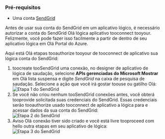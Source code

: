 ### <a name="prerequisites"></a>Pré-requisitos
* Uma conta [SendGrid](https://www.SendGrid.com/) 

Antes de usar sua conta do SendGrid em um aplicativo lógico, é necessário autorizar a conta do SendGrid Olá lógica aplicativo tooconnect tooyour. Felizmente, você pode fazer isso facilmente a partir de dentro de seu aplicativo lógica em Olá Portal do Azure. 

Aqui está Olá etapas tooauthorize tooyour de tooconnect de aplicativo sua lógica conta do SendGrid:

1. toocreate tooSendGrid uma conexão, no designer de aplicativo de lógica de saudação, selecione **APIs gerenciadas do Microsoft Mostrar** em Olá lista suspensa e digite *SendGrid* na caixa de pesquisa de saudação. Selecione a ação que você irá gostar toouse ou gatilho Olá:  
   ![Etapa 1 do SendGrid](./media/connectors-create-api-sendgrid/sendgrid-1.png)
2. Se você não criou nenhum tooSendGrid conexões antes, você obterá tooprovide solicitada suas credenciais do SendGrid. Essas credenciais serão tooauthorize usado tooconnect de aplicativo a lógica para e acessar dados da sua conta do SendGrid:  
   ![Etapa 2 do SendGrid](./media/connectors-create-api-sendgrid/sendgrid-2.png)
3. Aviso Olá conexão tiver sido criado e você está livre tooproceed com hello outra etapas em seu aplicativo de lógica:  
   ![Etapa 3 do SendGrid](./media/connectors-create-api-sendgrid/sendgrid-3.png)   

